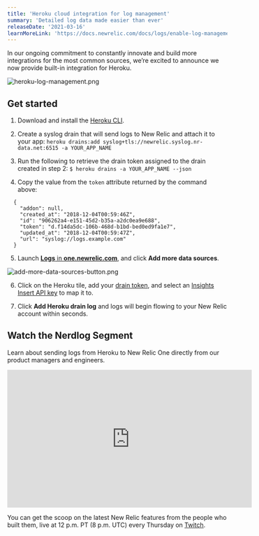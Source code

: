 ```yaml
---
title: 'Heroku cloud integration for log management'
summary: 'Detailed log data made easier than ever'
releaseDate: '2021-03-16'
learnMoreLink: 'https://docs.newrelic.com/docs/logs/enable-log-management-new-relic/enable-log-monitoring-new-relic/heroku-log-forwarding/'
---
```


In our ongoing commitment to constantly innovate and build more integrations for the most common sources, we’re excited to announce we now provide built-in integration for Heroku.

![heroku-log-management.png](./images/heroku-log-management.png "Heroku log management")

## Get started

1. Download and install the [Heroku CLI](https://devcenter.heroku.com/articles/heroku-cli#download-and-install).

2. Create a syslog drain that will send logs to New Relic and attach it to your app: 
    `heroku drains:add syslog+tls://newrelic.syslog.nr-data.net:6515 -a YOUR_APP_NAME`

3. Run the following to retrieve the drain token assigned to the drain created in step 2: 
    `$ heroku drains -a YOUR_APP_NAME --json`


4. Copy the value from the `token` attribute returned by the command above:

```
  {
    "addon": null,
    "created_at": "2018-12-04T00:59:46Z",
    "id": "906262a4-e151-45d2-b35a-a2dc0ea9e688",
    "token": "d.f14da5dc-106b-468d-b1bd-bed0ed9fa1e7",
    "updated_at": "2018-12-04T00:59:47Z",
    "url": "syslog://logs.example.com"
  }
```  
5. Launch [**Logs** in **one.newrelic.com**](https://one.newrelic.com/launcher/logger.log-launcher), and click **Add more data sources**.

![add-more-data-sources-button.png](./images/add-more-data-sources-button.png "Add more data sources button")

6. Click on the Heroku tile, add your [drain token](https://devcenter.heroku.com/articles/log-drains#drain-tokens), and select an [Insights Insert API key](https://docs.newrelic.com/docs/apis/get-started/intro-apis/new-relic-api-keys/#insights-insert-key) to map it to.

7. Click **Add Heroku drain log** and logs will begin flowing to your New Relic account within seconds.

## Watch the Nerdlog Segment

Learn about sending logs from Heroku to New Relic One directly from our product managers and engineers.

<iframe width="560" height="315" src="https://www.youtube.com/embed/sdmW2VIpXBM" title="YouTube video player" frameborder="0" allow="accelerometer; autoplay; clipboard-write; encrypted-media; gyroscope; picture-in-picture" allowfullscreen></iframe>

You can get the scoop on the latest New Relic features from the people who built them, live at 12 p.m. PT (8 p.m. UTC) every Thursday on [Twitch](https://www.twitch.tv/new_relic).  
